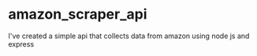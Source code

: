# amazon_scraper_api

I've created a simple api that collects data from amazon using node js and express
